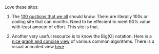Love these sites:

1. The [100 qustions that we all](https://codeburst.io/100-coding-interview-questions-for-programmers-b1cf74885fb7) should know. There are literally 100s or coding site that can months. Need to be effecient to meet 90% value with least amoutn of effort. This site is that.  

1. Another very useful resource is to know the Big(O) notation. Here is a [nice graph and concise view](https://www.bigocheatsheet.com/) of various common  algorithms. There is a visual animated view [here]( http://visualgo.net)
